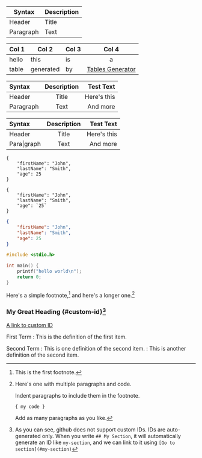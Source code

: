 | Syntax | Description |
| --- | --- |
| Header | Title |
| Paragraph | Text |

| Col 1 | Col 2     | Col 3 |       Col 4      |
|-------|-----------|-------|:----------------:|
| hello | this      | is    |         a        |
| table | generated | by    | [Tables Generator][1] |

[1]: <https://www.tablesgenerator.com/markdown_tables> "Tables Generator"

| Syntax      | Description | Test Text     |
| :---        |    :----:   |          ---: |
| Header      | Title       | Here's this   |
| Paragraph   | Text        | And more      |

| Syntax            | Description | Test Text     |
| :---              |    :----:   |          ---: |
| Header            | Title       | Here's this   |
| Para&#124;graph   | Text        | And more      |

```
{
	"firstName": "John",
	"lastName": "Smith",
	"age": 25
}
```

````
{
	"firstName": "John",
	"lastName": "Smith",
	"age": `25`
}
````

```json
{
	"firstName": "John",
	"lastName": "Smith",
	"age": 25
}
```

```c
#include <stdio.h>

int main() {
	printf("hello world\n");
	return 0;
}
```

Here's a simple footnote,[^1] and here's a longer one.[^bignote]

[^1]: This is the first footnote.

[^bignote]: Here's one with multiple paragraphs and code.

	Indent paragraphs to include them in the footnote.

	`{ my code }`

	Add as many paragraphs as you like.

### My Great Heading {#custom-id}[^2]

[A link to custom ID](#custom-id)

[^2]: As you can see, github does not support custom IDs. IDs are auto-generated only. When you write `## My Section`, it will automatically generate an ID like `my-section`, and we can link to it using `[Go to section](#my-section)`

First Term
: This is the definition of the first item.

Second Term
: This is one definition of the second item.
: This is another definition of the second item.
